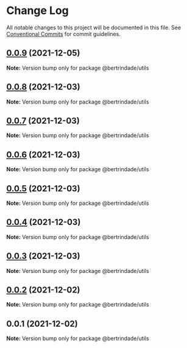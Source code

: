 # Change Log

All notable changes to this project will be documented in this file.
See [Conventional Commits](https://conventionalcommits.org) for commit guidelines.

## [0.0.9](https://github.com/berTrindade/lerna/compare/@bertrindade/utils@0.0.8...@bertrindade/utils@0.0.9) (2021-12-05)

**Note:** Version bump only for package @bertrindade/utils





## [0.0.8](https://github.com/berTrindade/lerna/compare/@bertrindade/utils@0.0.7...@bertrindade/utils@0.0.8) (2021-12-03)

**Note:** Version bump only for package @bertrindade/utils





## [0.0.7](https://github.com/berTrindade/lerna/compare/@bertrindade/utils@0.0.6...@bertrindade/utils@0.0.7) (2021-12-03)

**Note:** Version bump only for package @bertrindade/utils





## [0.0.6](https://github.com/berTrindade/lerna/compare/@bertrindade/utils@0.0.5...@bertrindade/utils@0.0.6) (2021-12-03)

**Note:** Version bump only for package @bertrindade/utils





## [0.0.5](https://github.com/berTrindade/lerna/compare/@bertrindade/utils@0.0.4...@bertrindade/utils@0.0.5) (2021-12-03)

**Note:** Version bump only for package @bertrindade/utils





## [0.0.4](https://github.com/berTrindade/lerna/compare/@bertrindade/utils@0.0.3...@bertrindade/utils@0.0.4) (2021-12-03)

**Note:** Version bump only for package @bertrindade/utils





## [0.0.3](https://github.com/berTrindade/lerna/compare/@bertrindade/utils@0.0.2...@bertrindade/utils@0.0.3) (2021-12-03)

**Note:** Version bump only for package @bertrindade/utils





## [0.0.2](https://github.com/berTrindade/lerna/compare/@bertrindade/utils@0.0.1...@bertrindade/utils@0.0.2) (2021-12-02)

**Note:** Version bump only for package @bertrindade/utils





## 0.0.1 (2021-12-02)

**Note:** Version bump only for package @bertrindade/utils
